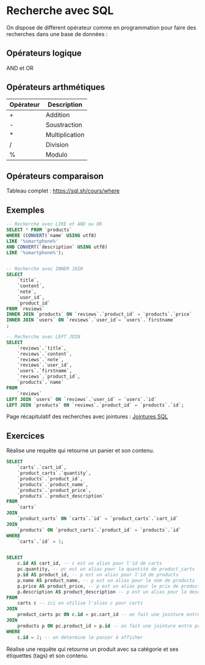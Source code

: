 # Recherche avec SQL

On dispose de différent opérateur comme en programmation pour faire des recherches dans une base de données :


## Opérateurs logique 

AND et OR 

## Opérateurs arthmétiques 

| Opérateur | Description |
| --- | --- |
| + | Addition |
| - | Soustraction |
| * | Multiplication |
| / | Division |
| % | Modulo |

## Opérateurs comparaison 

Tableau complet : https://sql.sh/cours/where


## Exemples 

```sql
-- Recherche avec LIKE et AND ou OR
SELECT * FROM `products` 
WHERE (CONVERT(`name` USING utf8) 
LIKE '%smartphone%' 
AND CONVERT(`description` USING utf8) 
LIKE '%smartphone%');


-- Recherche avec INNER JOIN
SELECT 
    `title`, 
    `content`, 
    `note`, 
    `user_id`, 
    `product_id`
FROM `reviews`
INNER JOIN `products` ON `reviews`.`product_id` = `products`.`price`
INNER JOIN `users` ON `reviews`.`user_id`= `users`.`firstname`
;

-- Recherche avec LEFT JOIN
SELECT
    `reviews`.`title`,
    `reviews`.`content`,
    `reviews`.`note`,
    `reviews`.`user_id`,
    `users`.`firstname`,
    `reviews`.`product_id`,
    `products`.`name`
FROM
    `reviews`
LEFT JOIN `users` ON `reviews`.`user_id` = `users`.`id`
LEFT JOIN `products` ON `reviews`.`product_id` = `products`.`id`;
```

Page récapitulatif des recherches avec jointures : [Jointures SQL](https://sql.sh/cours/jointures)


## Exercices

Réalise une requête qui retourne un panier et son contenu.

```sql
SELECT
    `carts`.`cart_id`,
    `product_carts`.`quantity`,
    `products`.`product_id`,
    `products`.`product_name`,
    `products`.`product_price`,
    `products`.`product_description`
FROM
    `carts`
JOIN
    `product_carts` ON `carts`.`id` = `product_carts`.`cart_id`
JOIN
    `products` ON `product_carts`.`product_id` = `products`.`id`
WHERE
    `carts`.`id` = 1; 


SELECT
    c.id AS cart_id, -- c est un alias pour l'id de carts
    pc.quantity, -- pc est un alias pour la quantité de product_carts
    p.id AS product_id, -- p est un alias pour l'id de products
    p.name AS product_name, -- p est un alias pour le nom de products
    p.price AS product_price, -- p est un alias pour le prix de products
    p.description AS product_description -- p est un alias pour la description de products
FROM
    carts c -- ici on utilise l'alias c pour carts
JOIN
    product_carts pc ON c.id = pc.cart_id -- on fait une jointure entre carts et product_carts
JOIN
    products p ON pc.product_id = p.id -- on fait une jointure entre product_carts et products
WHERE
    c.id = 2; -- on détermine le panier à afficher
```

Réalise une requête qui retourne un produit avec sa catégorie et ses étiquettes (tags) et son contenu.